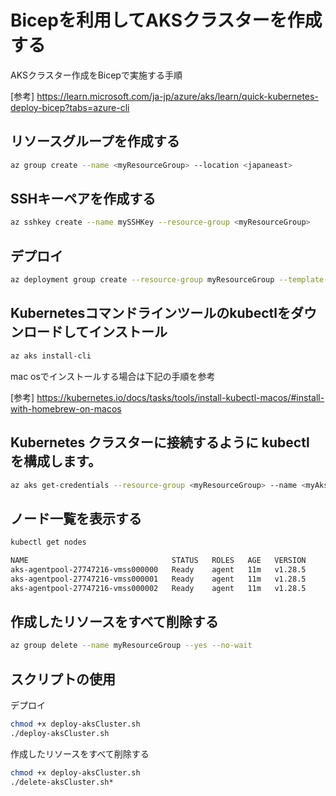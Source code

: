 # Bicepを利用してAKSクラスターを作成する
AKSクラスター作成をBicepで実施する手順

[参考]
https://learn.microsoft.com/ja-jp/azure/aks/learn/quick-kubernetes-deploy-bicep?tabs=azure-cli

## リソースグループを作成する
```bash
az group create --name <myResourceGroup> --location <japaneast>
```

## SSHキーペアを作成する
```bash
az sshkey create --name mySSHKey --resource-group <myResourceGroup>
```

## デプロイ
```bash
az deployment group create --resource-group myResourceGroup --template-file main.bicep --parameters dnsPrefix=myakscluster linuxAdminUsername=adminuser sshRSAPublicKey='<ssh-key>'
```

## Kubernetesコマンドラインツールのkubectlをダウンロードしてインストール
```bash
az aks install-cli
```

mac osでインストールする場合は下記の手順を参考

[参考]
https://kubernetes.io/docs/tasks/tools/install-kubectl-macos/#install-with-homebrew-on-macos

## Kubernetes クラスターに接続するように kubectl を構成します。 
```bash
az aks get-credentials --resource-group <myResourceGroup> --name <myAksCluster>
```

## ノード一覧を表示する
```bash
kubectl get nodes

NAME                                STATUS   ROLES   AGE   VERSION
aks-agentpool-27747216-vmss000000   Ready    agent   11m   v1.28.5
aks-agentpool-27747216-vmss000001   Ready    agent   11m   v1.28.5
aks-agentpool-27747216-vmss000002   Ready    agent   11m   v1.28.5
```

## 作成したリソースをすべて削除する
```bash
az group delete --name myResourceGroup --yes --no-wait
```
## スクリプトの使用
デプロイ
```bash
chmod +x deploy-aksCluster.sh
./deploy-aksCluster.sh
```
作成したリソースをすべて削除する
```bash
chmod +x deploy-aksCluster.sh
./delete-aksCluster.sh*
```

